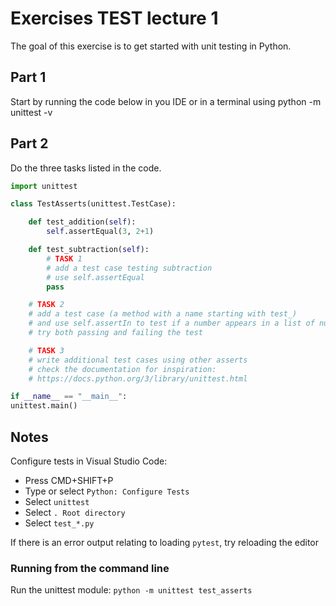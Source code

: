 # Exercises TEST lecture 1

The goal of this exercise is to get started with unit testing in Python.

## Part 1
Start by running the code below in you IDE or in a terminal using python -m unittest -v

## Part 2
Do the three tasks listed in the code.

```python
import unittest

class TestAsserts(unittest.TestCase):

    def test_addition(self):
        self.assertEqual(3, 2+1)

    def test_subtraction(self):
        # TASK 1
        # add a test case testing subtraction
        # use self.assertEqual
        pass

    # TASK 2
    # add a test case (a method with a name starting with test_)
    # and use self.assertIn to test if a number appears in a list of numbers
    # try both passing and failing the test

    # TASK 3
    # write additional test cases using other asserts
    # check the documentation for inspiration:
    # https://docs.python.org/3/library/unittest.html

if __name__ == "__main__":
unittest.main()
```

## Notes
Configure tests in Visual Studio Code: 
* Press CMD+SHIFT+P
* Type or select `Python: Configure Tests`
* Select `unittest`
* Select `. Root directory`
* Select `test_*.py`

If there is an error output relating to loading `pytest`, try reloading the editor

### Running from the command line
Run the unittest module: `python -m unittest test_asserts`